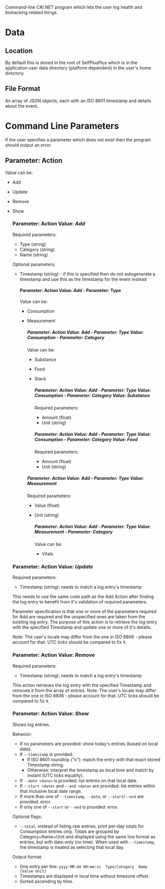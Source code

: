 Command-line C#/.NET program which lets the user log health and biohacking related things.

# Data
## Location
By default this is stored in the root of SelfPlusPlus which is in the application user data directory (platform dependent) in the user's home directory.

## File Format
An array of JSON objects, each with an ISO 8601 timestamp and details about the event.

# Command Line Parameters
If the user specifies a parameter which does not exist then the program should output an error.

## Parameter: **Action**
Value can be:
- Add
- Update
- Remove
- Show

    ### Parameter: **Action** Value: *Add*
    Required parameters:
    - Type (string)
    - Category (string)
    - Name (string)

    Optional parameters:
    - Timestamp (string) - if this is specified then do not autogenerate a timestamp and use this as the timestamp for the event instead

        ####  Parameter: **Action** Value: *Add* - Parameter: **Type**
        Value can be:
        - Consumption
        - Measurement

            ##### Parameter: **Action** Value: *Add* - Parameter: **Type** Value: *Consumption* - Parameter: **Category**
            Value can be:
            - Substance
            - Food
            - Stack

                ##### Parameter: **Action** Value: *Add* - Parameter: **Type** Value: *Consumption* - Parameter: **Category** Value: *Substance*
                Required parameters:
                - Amount (float)
                - Unit (string)

                ##### Parameter: **Action** Value: *Add* - Parameter: **Type** Value: *Consumption* - Parameter: **Category** Value: *Food*
                Required parameters:
                - Amount (float)
                - Unit (string)

            ##### Parameter: **Action** Value: *Add* - Parameter: **Type** Value: *Measurement*
            Required parameters:
            - Value (float)
            - Unit (string)

                ##### Parameter: **Action** Value: *Add* - Parameter: **Type** Value: *Measurement* - Parameter: **Category**
                Value can be:
                - Vitals


    ### Parameter: **Action** Value: *Update*
    Required parameters:
    - Timestamp (string): needs to match a log entry's timestamp

    This needs to use the same code path as the Add Action after finding the log entry to benefit from it's validation of required parameters.

    Parameter specification is that one or more of the parameters required for Add are required and the unspecified ones are taken from the existing log entry. The purpose of this action is to retrieve the log entry with the specified Timestamp and update one or more of it's details.
    
    Note: The user's locale may differ from the one in ISO 8806 - please account for that. UTC ticks should be compared to fix it.

    ### Parameter: **Action** Value: *Remove*
    Required parameters:
    - Timestamp (string): needs to match a log entry's timestamp

    This action retrieves the log entry with the specified Timestamp and removes it from the array of entries. 
    Note: The user's locale may differ from the one in ISO 8806 - please account for that. UTC ticks should be compared to fix it.

    ### Parameter: **Action** Value: *Show*
    Shows log entries.

    Behavior:
    - If no parameters are provided: show today's entries (based on local date).
    - If `--timestamp` is provided:
        - If ISO 8601 roundtrip ("o"): match the entry with that exact stored Timestamp string.
        - Otherwise: interpret the timestamp as local time and match by instant (UTC ticks equality).
    - If `--date <date>` is provided: list entries on that local date.
    - If `--start <date>` and `--end <date>` are provided: list entries within that inclusive local date range.
    - If more than one of `--timestamp`, `--date`, or `--start`/`--end` are provided: error.
    - If only one of `--start` or `--end` is provided: error.

    Optional flags:
    - `--total`: instead of listing raw entries, print per-day totals for Consumption entries only. Totals are grouped by Category+Name+Unit and displayed using the same line format as entries, but with date-only (no time). When used with `--timestamp`, the timestamp is treated as selecting that local day.

    Output format:
    - One entry per line: `yyyy-MM-dd HH:mm:ss  Type/Category  Name  [Value Unit]`
    - Timestamps are displayed in local time without timezone offset.
    - Sorted ascending by time.